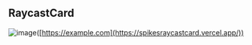 ## RaycastCard
![image](https://github.com/user-attachments/assets/00752ab4-3d1a-40ee-a158-bf1076319ca4)([https://example.com](https://spikesraycastcard.vercel.app/))
